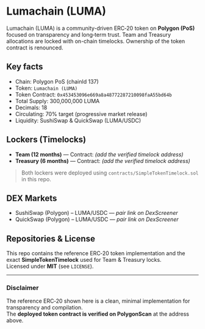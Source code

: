 # Lumachain (LUMA)

Lumachain (LUMA) is a community-driven ERC‑20 token on **Polygon (PoS)** focused on transparency and long‑term trust.
Team and Treasury allocations are locked with on-chain timelocks. Ownership of the token contract is renounced.

## Key facts
- Chain: Polygon PoS (chainId 137)
- Token: `Lumachain (LUMA)`  
- Token Contract: `0x453453096e669a8a48772287210098faA55bd64b`
- Total Supply: 300,000,000 LUMA
- Decimals: 18
- Circulating: 70% target (progressive market release)
- Liquidity: SushiSwap & QuickSwap (LUMA/USDC)

## Lockers (Timelocks)
- **Team (12 months)** — Contract: *(add the verified timelock address)*  
- **Treasury (6 months)** — Contract: *(add the verified timelock address)*

> Both lockers were deployed using `contracts/SimpleTokenTimelock.sol` in this repo.

## DEX Markets
- SushiSwap (Polygon) – LUMA/USDC — *pair link on DexScreener*
- QuickSwap (Polygon) – LUMA/USDC — *pair link on DexScreener*

## Repositories & License
This repo contains the reference ERC‑20 token implementation and the exact **SimpleTokenTimelock** used for Team & Treasury locks.  
Licensed under **MIT** (see `LICENSE`).

---

### Disclaimer
The reference ERC‑20 shown here is a clean, minimal implementation for transparency and compilation.  
The **deployed token contract is verified on PolygonScan** at the address above.
